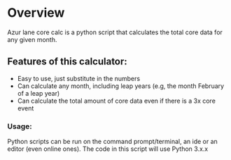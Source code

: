 # Overview 

Azur lane core calc is a python script that calculates the total core data for any given month.

## Features of this calculator:

- Easy to use, just substitute in the numbers
- Can calculate any month, including leap years (e.g, the month February of a leap year)
- Can calculate the total amount of core data even if there is a 3x core event 

### Usage:
Python scripts can be run on the command prompt/terminal, an ide or an editor (even online ones). The code in this script will use Python 3.x.x 

